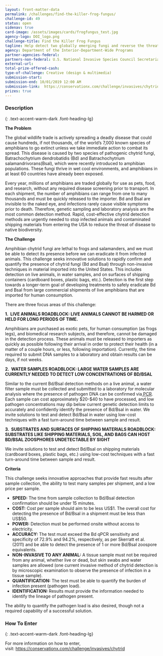 ```yaml
---
layout: front-matter-data
permalink: /challenges/find-the-killer-frog-fungus/
challenge-id: 49
status: open
sidenav: true
card-image: /assets/images/cards/frogfungus_test.jpg
agency-logo: DOI_logo.png
challenge-title: Find the Killer Frog Fungus
tagline: Help detect two globally emerging fungi and reverse the threat of global amphibian declines and extinction
agency: Department of the Interior-Department-Wide Programs
partner-agencies-federal: 
partners-non-federal: U.S. National Invasive Species Council Secretariate, Conservation X Labs
external-url:
total-prize-offered-cash: 
type-of-challenge: Creative (design & multimedia)
submission-start: 
submission-end: 10/01/2019 12:00 AM
submission-link:  https://conservationx.com/challenge/invasives/chytrid
prizes: true
---
```




<!-- Description start -->
### Description
{: .text-accent-warm-dark .font-heading-lg}
<p><strong>The Problem</strong></p>
<p>The global wildlife trade is actively spreading a deadly disease that could cause hundreds, if not thousands, of the world&rsquo;s 7,000 known species of amphibians to go extinct unless we take immediate action to combat its spread. This disease is caused by two species of pathogenic chytrid fungi, Batrachochytrium dendrobatidis (Bd) and Batrachochytrium salamandrivorans(Bsal), which were recently introduced to amphibian populations. These fungi thrive in wet cool environments, and amphibians in at least 60 countries have already been exposed.</p>
<p>Every year, millions of amphibians are traded globally for use as pets, food, and research, without any required disease screening prior to transport. In each shipment, the number of amphibians can range from one to many thousands and must be quickly released to the importer. Bd and Bsal are invisible to the naked eye, and infections rarely cause visible symptoms prior to death. Therefore, genetic sampling and laboratory analysis are the most common detection method. Rapid, cost-effective chytrid detection methods are urgently needed to stop infected animals and contaminated shipping materials from entering the USA to reduce the threat of disease to native biodiversity.</p>
<p><strong>The Challenge</strong></p>
<p>Amphibian chytrid fungi are lethal to frogs and salamanders, and we must be able to detect its presence before we can eradicate it from infected animals. This challenge seeks innovative solutions to rapidly confirm and quantify the presence of chytrid fungi (Bd and Bsal) through non-invasive techniques in material imported into the United States. This includes detection on live animals, in water samples, and on surfaces of shipping containers (cardboard boxes, plastic bags, etc.). Detection is the first step towards a longer-term goal of developing treatments to safely eradicate Bd and Bsal from large commercial shipments of live amphibians that are imported for human consumption.</p>
<p>There are three focus areas of this challenge:</p>
<p><strong>1.&nbsp; LIVE ANIMALS ROADBLOCK: LIVE ANIMALS CANNOT BE HARMED OR HELD FOR LONG PERIODS OF TIME.</strong></p>
<p>Amphibians are purchased as exotic pets, for human consumption (as frogs legs), and biomedical research subjects, and therefore, cannot be damaged in the detection process. These animals must be released to importers as quickly as possible following their arrival in order to protect their health (in a matter of a couple hours, or less, following importation). Currently, the time required to submit DNA samples to a laboratory and obtain results can be days, if not weeks.</p>
<p><strong>2.&nbsp; WATER SAMPLES ROADBLOCK: LARGE WATER SAMPLES ARE CURRENTLY NEEDED TO DETECT LOW CONCENTRATIONS OF BD/BSAL</strong></p>
<p>Similar to the current Bd/Bsal detection methods on a live animal, a water filter sample must be collected and submitted to a laboratory for molecular analysis where the presence of pathogen DNA can be confirmed via<a href="https://en.wikipedia.org/wiki/Polymerase_chain_reaction">&nbsp;PCR</a>. Each sample can cost approximately $20-$40 to have processed, and low pathogen concentrations may dip below current genetic detection limits to accurately and confidently identify the presence of Bd/Bsal in water. We invite solutions to test and detect Bd/Bsal in water using low-cost techniques with a fast turn-around time between sample and result.</p>
<p><strong>3.&nbsp; SUBSTRATES AND SURFACES OF SHIPPING MATERIALS ROADBLOCK: SUBSTRATES LIKE SHIPPING MATERIALS, SOIL, AND BAGS CAN HOST BD/BSAL ZOOSPHORES UNDETECTABLE BY SIGHT</strong></p>
<p>We invite solutions to test and detect Bd/Bsal on shipping materials (cardboard boxes, plastic bags, etc.) using low-cost techniques with a fast turn-around time between sample and result.</p>
<p><strong>Criteria</strong></p>
<p>This challenge seeks innovative approaches that provide fast results after sample collection, the ability to test many samples per shipment, and a low price per sample.</p>
<ul>
<li><strong>SPEED:</strong>&nbsp;The time from sample collection to Bd/Bsal detection confirmation should be under 15 minutes.</li>
<li><strong>COST:</strong>&nbsp;Cost per sample should aim to be less US$1. The overall cost for detecting the presence of Bd/Bsal in a shipment must be less than US$50.</li>
<li><strong>POWER:</strong>&nbsp;Detection must be performed onsite without access to electricity.</li>
<li><strong>ACCURACY:</strong>&nbsp;The test must exceed the Bd qPCR sensitivity and specificity of 72.9% and 94.2%, respectively, as per Skerratt et al. (2011) and be able to detect the presence of 1 or more Bd/Bsal zoospore equivalents.</li>
<li><strong>NON-INVASIVE TO ANY ANIMAL:</strong>&nbsp;A tissue sample must not be required from any animal, whether live or dead, but skin swabs and water samples are allowed (one current invasive method of chytrid detection is by microscopic examination to observe the presence of infection in a tissue sample).</li>
<li><strong>QUANTIFICATION:</strong>&nbsp;The test must be able to quantify the burden of infection present (pathogen load).</li>
<li><strong>IDENTIFICATION:&nbsp;</strong>Results must provide the information needed to identify the lineage of pathogen present.</li>
</ul>
<p>The ability to quantify the pathogen load is also desired, though not a required capability of a successful solution.</p>


<!--  How To Enter start -->
### How To Enter
{: .text-accent-warm-dark .font-heading-lg}
<p>For more information on how to enter, visit:&nbsp;<a href="https://conservationx.com/challenge/invasives/chytrid">https://conservationx.com/challenge/invasives/chytrid</a></p>
